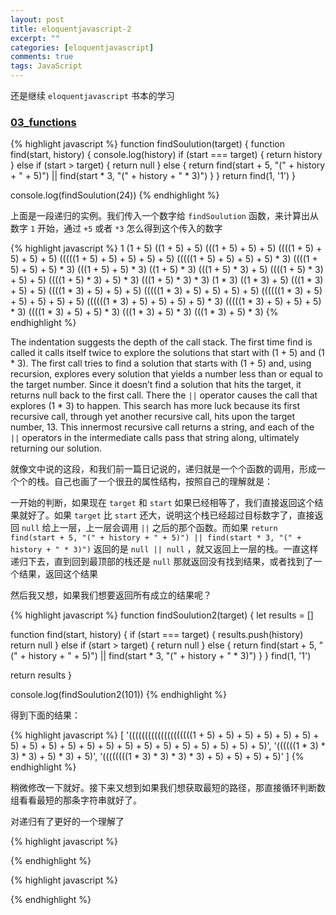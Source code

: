 ```yaml
---
layout: post
title: eloquentjavascript-2
excerpt: ""
categories: [eloquentjavascript]
comments: true
tags: JavaScript
---
```


还是继续 `eloquentjavascript` 书本的学习

### [03_functions](http://eloquentjavascript.net/03_functions.html)

{% highlight javascript %}
function findSoulution(target) {
  function find(start, history) {
    console.log(history)
    if (start === target) {
      return history
    } else if (start > target) {
      return null
    } else {
      return find(start + 5, "(" + history + " + 5)") ||
        find(start * 3, "(" + history + " * 3)")
    }
  }
  return find(1, '1')
}

console.log(findSoulution(24))
{% endhighlight %}

上面是一段递归的实例。我们传入一个数字给 `findSoulution` 函数，来计算出从数字 `1` 开始，通过 `+5` 或者 `*3` 怎么得到这个传入的数字

{% highlight javascript %}
1
(1 + 5)
((1 + 5) + 5)
(((1 + 5) + 5) + 5)
((((1 + 5) + 5) + 5) + 5)
(((((1 + 5) + 5) + 5) + 5) + 5)
(((((1 + 5) + 5) + 5) + 5) * 3)
((((1 + 5) + 5) + 5) * 3)
(((1 + 5) + 5) * 3)
((1 + 5) * 3)
(((1 + 5) * 3) + 5)
((((1 + 5) * 3) + 5) + 5)
((((1 + 5) * 3) + 5) * 3)
(((1 + 5) * 3) * 3)
(1 * 3)
((1 * 3) + 5)
(((1 * 3) + 5) + 5)
((((1 * 3) + 5) + 5) + 5)
(((((1 * 3) + 5) + 5) + 5) + 5)
((((((1 * 3) + 5) + 5) + 5) + 5) + 5)
((((((1 * 3) + 5) + 5) + 5) + 5) * 3)
(((((1 * 3) + 5) + 5) + 5) * 3)
((((1 * 3) + 5) + 5) * 3)
(((1 * 3) + 5) * 3)
(((1 * 3) + 5) * 3) 
{% endhighlight %}

The indentation suggests the depth of the call stack. The first time find is called it calls itself twice to explore the solutions that start with (1 + 5) and (1 * 3). The first call tries to find a solution that starts with (1 + 5) and, using recursion, explores every solution that yields a number less than or equal to the target number. Since it doesn’t find a solution that hits the target, it returns null back to the first call. There the `||` operator causes the call that explores (1 * 3) to happen. This search has more luck because its first recursive call, through yet another recursive call, hits upon the target number, 13. This innermost recursive call returns a string, and each of the `||` operators in the intermediate calls pass that string along, ultimately returning our solution.

就像文中说的这段，和我们前一篇日记说的，递归就是一个个函数的调用，形成一个个的栈。自己也画了一个很丑的属性结构，按照自己的理解就是：

一开始的判断，如果现在 `target` 和 `start` 如果已经相等了，我们直接返回这个结果就好了。如果 `target` 比 `start` 还大，说明这个栈已经超过目标数字了，直接返回 `null` 给上一层，上一层会调用 `||` 之后的那个函数。而如果 `return find(start + 5, "(" + history + " + 5)") || find(start * 3, "(" + history + " * 3)")` 返回的是 `null || null` ，就又返回上一层的栈。一直这样递归下去，直到回到最顶部的栈还是 `null` 那就返回没有找到结果，或者找到了一个结果，返回这个结果

然后我又想，如果我们想要返回所有成立的结果呢？

{% highlight javascript %}
function findSoulution2(target) {
  let results = []

  function find(start, history) {
    if (start === target) {
      results.push(history)
      return null
    } else if (start > target) {
      return null
    } else {
      return find(start + 5, "(" + history + " + 5)") ||
        find(start * 3, "(" + history + " * 3)")
    }
  }
  find(1, '1')

  return results
}

console.log(findSoulution2(101))
{% endhighlight %}

得到下面的结果：

{% highlight javascript %}
[ '((((((((((((((((((((1 + 5) + 5) + 5) + 5) + 5) + 5) + 5) + 5) + 5) + 5) + 5) + 5) + 5) + 5) + 5) + 5) + 5) + 5) + 5) + 5)',
  '((((((1 * 3) * 3) * 3) + 5) * 3) + 5)',
  '((((((((1 * 3) * 3) * 3) * 3) + 5) + 5) + 5) + 5)' ]
{% endhighlight %}

稍微修改一下就好。接下来又想到如果我们想获取最短的路径，那直接循环判断数组看看最短的那条字符串就好了。

对递归有了更好的一个理解了

{% highlight javascript %}

{% endhighlight %}

{% highlight javascript %}

{% endhighlight %}
